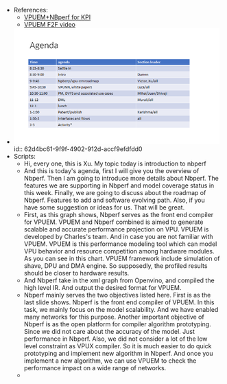 - References:
	- [VPUEM+NBperf for KPI](https://intel-my.sharepoint.com/personal/shivaji_roy_intel_com/_layouts/15/onedrive.aspx?id=%2Fpersonal%2Fshivaji%5Froy%5Fintel%5Fcom%2FDocuments%2FMicrosoft%20Teams%20Chat%20Files%2FKPI%20Methods%2Epdf&parent=%2Fpersonal%2Fshivaji%5Froy%5Fintel%5Fcom%2FDocuments%2FMicrosoft%20Teams%20Chat%20Files&ga=1)
	- [VPUEM F2F video](https://intel-my.sharepoint.com/personal/charles_qi_intel_com/_layouts/15/onedrive.aspx?id=%2Fpersonal%2Fcharles%5Fqi%5Fintel%5Fcom%2FDocuments%2FRecordings%2FVPU5%20Architecture%20%28Thurs%29%20%2D%20Please%20forward%20as%20needed%2D20220428%5F093825%2DMeeting%20Recording%2Emp4&parent=%2Fpersonal%2Fcharles%5Fqi%5Fintel%5Fcom%2FDocuments%2FRecordings&ga=1)
- ![image.png](../assets/image_1658109032486_0.png)
  id:: 62d4bc61-9f9f-4902-912d-accf9efdfdd0
- Scripts:
	- Hi, every one, this is Xu. My topic today is introduction to nbperf
	- And this is today's agenda, first I will give you the overview of Nbperf. Then I am going to introduce more details about Nbperf. The features we are supporting in Nbperf and model coverage status in this week. Finally, we are going to discuss about the roadmap of Nbperf. Features to add and software evolving path. Also, if you have some suggestion or ideas for us. That will be great.
	- First, as this graph shows, Nbperf serves as the front end compiler for VPUEM. VPUEM and Nbperf combined is aimed to generate scalable and accurate performance projection on VPU. VPUEM is developed by Charles's team.  And in case you are not familiar with VPUEM. VPUEM is this performance modeling tool which can model VPU behavior and resource competition among hardware modules. As you can see in this chart. VPUEM framework include simulation of shave, DPU and DMA engine. So supposedly, the profiled results should be closer to hardware results.
	- And Nbperf take in the xml graph from Openvino, and compiled the high level IR. And output the desired format for VPUEM.
	- Nbperf mainly serves the two objectives listed here. First is as the last slide shows. Nbperf is the front end compiler of VPUEM. In this task, we mainly focus on the model scalability. And we have enabled many networks for this purpose. Another important objective of Nbperf is as the open platform for compiler algorithm prototyping. Since we did not care about the accuracy of the model. Just performance in Nbperf. Also, we did not consider a lot of the low level constraint as VPUX compiler. So it is much easier to do quick prototyping and implement new algorithm in Nbperf. And once you implement a new algorithm, we can use VPUEM to check the performance impact on a wide range of networks.
	-
